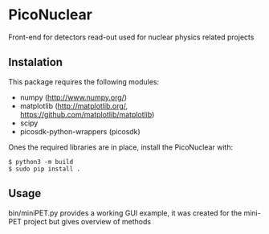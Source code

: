 PicoNuclear
===========

Front-end for detectors read-out used for nuclear physics related projects


Instalation
------------

This package requires the following modules:
* numpy (http://www.numpy.org/)
* matplotlib (http://matplotlib.org/, 
              https://github.com/matplotlib/matplotlib)
* scipy 
* picosdk-python-wrappers (picosdk)

       
Ones the required libraries are in place, install the PicoNuclear with:
```
$ python3 -m build
$ sudo pip install . 
```

Usage
-----

bin/miniPET.py provides a working GUI example, it was created for the mini-PET
               project but gives overview of methods
